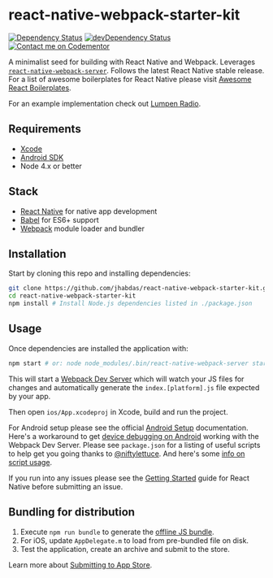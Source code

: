 # react-native-webpack-starter-kit

[![Dependency Status](https://david-dm.org/jhabdas/react-native-webpack-starter-kit.svg)](https://david-dm.org/jhabdas/react-native-webpack-starter-kit)
[![devDependency Status](https://david-dm.org/jhabdas/react-native-webpack-starter-kit/dev-status.svg)](https://david-dm.org/jhabdas/react-native-webpack-starter-kit#info=devDependencies)
[![Contact me on Codementor](https://cdn.codementor.io/badges/contact_me_github.svg)](https://www.codementor.io/jhabdas)

A minimalist seed for building with React Native and Webpack. Leverages [`react-native-webpack-server`](https://github.com/mjohnston/react-native-webpack-server). Follows the latest React Native stable release. For a list of awesome boilerplates for React Native please visit [Awesome React Boilerplates](http://habd.as/awesome-react-boilerplates/#react-native).

For an example implementation check out [Lumpen Radio](https://github.com/jhabdas/lumpen-radio).

## Requirements

- [Xcode](https://developer.apple.com/xcode/)
- [Android SDK](https://developer.android.com/sdk/)
- Node 4.x or better

## Stack

- [React Native](http://facebook.github.io/react-native/) for native app development
- [Babel](http://babeljs.io/) for ES6+ support
- [Webpack](https://webpack.github.io/) module loader and bundler

## Installation

Start by cloning this repo and installing dependencies:

```sh
git clone https://github.com/jhabdas/react-native-webpack-starter-kit.git
cd react-native-webpack-starter-kit
npm install # Install Node.js dependencies listed in ./package.json
```

## Usage

Once dependencies are installed the application with:

```sh
npm start # or: node node_modules/.bin/react-native-webpack-server start
```

This will start a [Webpack Dev Server](react-native-webpack-starter-kit) which will watch your JS files for changes and automatically generate the `index.[platform].js` file expected by your app.

Then open `ios/App.xcodeproj` in Xcode, build and run the project.

For Android setup please see the official [Android Setup](http://facebook.github.io/react-native/docs/android-setup.html#content) documentation. Here's a workaround to get [device debugging on Android](https://github.com/mjohnston/react-native-webpack-server/issues/65#issuecomment-149597280) working with the Webpack Dev Server. Please see `package.json` for a listing of useful scripts to help get you going thanks to [@niftylettuce](https://github.com/niftylettuce). And here's some [info on script usage](https://github.com/mjohnston/react-native-webpack-server/issues/65#issuecomment-151222398).

If you run into any issues please see the [Getting Started](http://facebook.github.io/react-native/docs/getting-started.html) guide for React Native before submitting an issue.

## Bundling for distribution

1. Execute `npm run bundle` to generate the [offline JS bundle](https://facebook.github.io/react-native/docs/running-on-device-ios.html#using-offline-bundle).
2. For iOS, update `AppDelegate.m` to load from pre-bundled file on disk.
3. Test the application, create an archive and submit to the store.

Learn more about [Submitting to App Store](http://habd.as/reflecting-on-react-native-development/#submitting-to-app-store).
